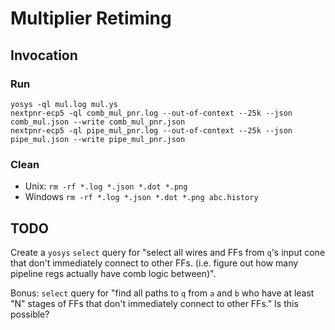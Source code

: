 # Multiplier Retiming

## Invocation
### Run
```
yosys -ql mul.log mul.ys
nextpnr-ecp5 -ql comb_mul_pnr.log --out-of-context --25k --json comb_mul.json --write comb_mul_pnr.json
nextpnr-ecp5 -ql pipe_mul_pnr.log --out-of-context --25k --json pipe_mul.json --write pipe_mul_pnr.json
```

### Clean
* Unix: `rm -rf *.log *.json *.dot *.png`
* Windows `rm -rf *.log *.json *.dot *.png abc.history`

## TODO
Create a `yosys` `select` query for "select all wires and FFs from `q`'s input
cone that don't immediately connect to other FFs. (i.e. figure out how many
pipeline regs actually have comb logic between)".

Bonus: `select` query for "find all paths to `q` from `a` and `b` who have at
least "N" stages of FFs that don't immediately connect to other FFs." Is this
possible?
